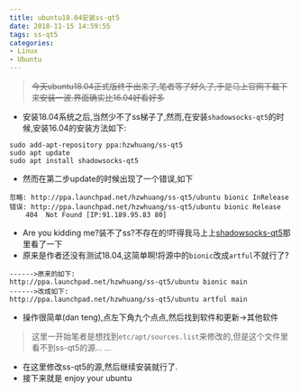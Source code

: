 ```yaml
---
title: ubuntu18.04安装ss-qt5
date: 2018-11-15 14:59:55
tags: ss-qt5
categories:
- Linux
- Ubuntu
---
```



> ~~今天ubuntu18.04正式版终于出来了,笔者等了好久了,于是马上官网下载下来安装一波.界面确实比16.04好看好多~~

* 安装18.04系统之后,当然少不了ss梯子了,然而,在安装`shadowsocks-qt5`的时候,安装16.04的安装方法如下:
```shell
sudo add-apt-repository ppa:hzwhuang/ss-qt5
sudo apt update
sudo apt install shadowsocks-qt5
```

* 然而在第二步update的时候出现了一个错误,如下
```
忽略: http://ppa.launchpad.net/hzwhuang/ss-qt5/ubuntu bionic InRelease
错误: http://ppa.launchpad.net/hzwhuang/ss-qt5/ubuntu bionic Release
    404  Not Found [IP:91.189.95.83 80]
```

<!-- more -->

* Are you kidding me?装不了ss?不存在的!吓得我马上上[shadowsocks-qt5](https://code.launchpad.net/~hzwhuang/+archive/ubuntu/ss-qt5)那里看了一下
* 原来是作者还没有测试18.04,这简单啊!将源中的`bionic`改成`artful`不就行了?
```
------>原来的如下:
http://ppa.launchpad.net/hzwhuang/ss-qt5/ubuntu bionic main
------>改成如下:
http://ppa.launchpad.net/hzwhuang/ss-qt5/ubuntu artful main
```
* 操作很简单(dan teng),点左下角九个点点,然后找到软件和更新->其他软件
> 这里一开始笔者是想找到`etc/apt/sources.list`来修改的,但是这个文件里看不到ss-qt5的源... ...

* 在这里修改ss-qt5的源,然后继续安装就行了.
* 接下来就是 enjoy your ubuntu
